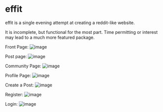 # effit
effit is a single evening attempt at creating a reddit-like website. 


It is incomplete, but functional for the most part. Time permitting or
interest may lead to a much more featured package.

Front Page:
![image](https://github.com/RemmyLee/effit/assets/2806556/d79f0c22-0cfa-40dc-b819-452bf059741a)

Post page:
![image](https://github.com/RemmyLee/effit/assets/2806556/72bc95a7-36e9-47ca-95bc-b2897cd84a0c)

Community Page:
![image](https://github.com/RemmyLee/effit/assets/2806556/74e670ac-c95e-48e7-a678-04720538dca1)

Profile Page:
![image](https://github.com/RemmyLee/effit/assets/2806556/5798bddd-d0de-4a34-aa1c-28e35e4c187c)

Create a Post:
![image](https://github.com/RemmyLee/effit/assets/2806556/06c6cb24-4961-4456-9c68-1a536930c800)

Register:
![image](https://github.com/RemmyLee/effit/assets/2806556/50cc7523-d6e1-4ef8-8ee0-f9331359a42d)

Login:
![image](https://github.com/RemmyLee/effit/assets/2806556/3c5a7747-43b2-4c20-8134-037392a6903c)
